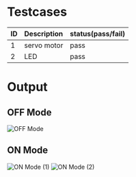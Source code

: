 # Testcases
| ID | Description | status(pass/fail) |
| ---|:------------|:-------|
| 1 | servo motor | pass |
| 2 | LED | pass|
# Output
## OFF Mode
![OFF Mode](https://user-images.githubusercontent.com/101519714/164651826-38ca3d6b-b448-4e04-acf0-a73e97e14632.png)
## ON Mode
![ON Mode (1)](https://user-images.githubusercontent.com/101519714/164651861-678e6e90-ee2c-4e6d-97ba-b120ebf5ce4b.png)
![ON Mode (2)](https://user-images.githubusercontent.com/101519714/164651883-a793c14e-d96c-459a-abfd-27194f08affe.png)
